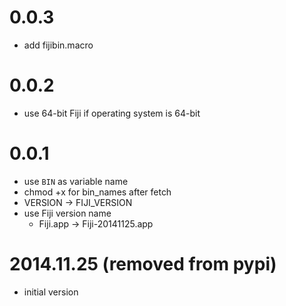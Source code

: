 # 0.0.3
- add fijibin.macro

# 0.0.2
- use 64-bit Fiji if operating system is 64-bit

# 0.0.1
- use `BIN` as variable name
- chmod +x for bin_names after fetch
- VERSION -> FIJI_VERSION
- use Fiji version name
  - Fiji.app -> Fiji-20141125.app

# 2014.11.25 (removed from pypi)
- initial version
